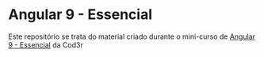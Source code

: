 # Angular 9 - Essencial
 
 Este repositório se trata do material criado durante o mini-curso de [Angular 9 - Essencial](https://www.cod3r.com.br/courses/angular-9-essencial) da Cod3r
 #
